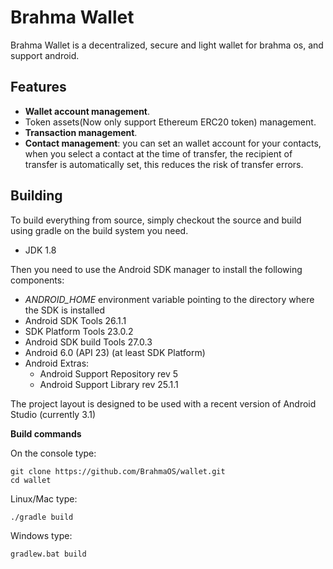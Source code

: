 # Brahma Wallet

Brahma Wallet is a decentralized, secure and light wallet for brahma os, and support android.

## Features

- **Wallet account management**.
- Token assets(Now only support Ethereum ERC20 token) management.
- **Transaction management**.
- **Contact management**: you can set an wallet account for your contacts, when you select a contact at the time of transfer, the recipient of transfer is automatically set, this reduces the risk of transfer errors.

## Building

To build everything from source, simply checkout the source and build using gradle on the build system you need.

 - JDK 1.8
 
Then you need to use the Android SDK manager to install the following components:

- *ANDROID_HOME* environment variable pointing to the directory where the SDK is installed
- Android SDK Tools 26.1.1
- SDK Platform Tools 23.0.2
- Android SDK build Tools 27.0.3
- Android 6.0 (API 23) (at least SDK Platform)
- Android Extras:
  - Android Support Repository rev 5
  - Android Support Library rev 25.1.1

The project layout is designed to be used with a recent version of Android Studio (currently 3.1)

**Build commands**

On the console type:

```
git clone https://github.com/BrahmaOS/wallet.git
cd wallet
```

Linux/Mac type:

```
./gradle build
```

Windows type:

```
gradlew.bat build
```
